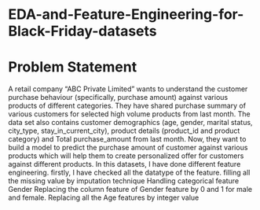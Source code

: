 # EDA-and-Feature-Engineering-for-Black-Friday-datasets
# Problem Statement
A retail company “ABC Private Limited” wants to understand the customer purchase behaviour (specifically, purchase amount) against various products of different categories. They have shared purchase summary of various customers for selected high volume products from last month. The data set also contains customer demographics (age, gender, marital status, city_type, stay_in_current_city), product details (product_id and product category) and Total purchase_amount from last month.
Now, they want to build a model to predict the purchase amount of customer against various products which will help them to create personalized offer for customers against different products.
In this datasets, I have done different feature engineering.
firstly, I have checked all the datatype of the feature.
filling all the missing value by imputation technique
Handling categorical feature Gender
Replacing the column feature of Gender feature by 0 and 1 for male and female.
Replacing all the Age features by integer value


